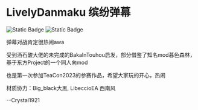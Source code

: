# LivelyDanmaku 缤纷弹幕
![Static Badge](https://img.shields.io/badge/version-1.3-blue)
![Static Badge](https://img.shields.io/badge/minecraft-1.20.1-blue)

弹幕对战肯定很热闹awa

受到酒石酸大佬的未完成的BakaInTouhou启发，部分借鉴了知名mod暮色森林，基于东方Project的一个同人向mod

也是第一次参加TeaCon2023的参赛作品，希望大家玩的开心，热闹

材质协力：Big_black大黑, LibeccioEA 西南风

--Crystal1921

